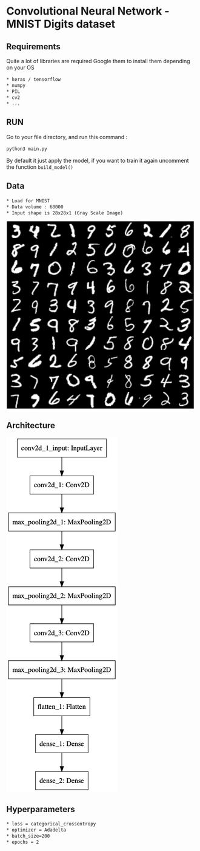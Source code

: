 # Convolutional Neural Network - MNIST Digits dataset
## Requirements
Quite a lot of libraries are required
Google them to install them depending on your OS

    * keras / tensorflow
    * numpy
    * PIL
    * cv2
    * ...

## RUN
Go to your file directory, and run this command :
```bash
python3 main.py
```
By default it just apply the model, if you want to train it again
uncomment the function ```build_model()```

## Data
    * Load for MNIST
    * Data volume : 60000
    * Input shape is 28x28x1 (Gray Scale Image)
![alt text](model/data_sample.png "Sample")


## Architecture
![alt text](model/model.png "Model")

## Hyperparameters

    * loss = categorical_crossentropy
    * optimizer = Adadelta
    * batch_size=200
    * epochs = 2
